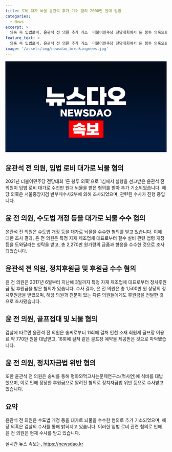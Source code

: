 ```yaml
---
title: 로비 대가 뇌물 윤관석 추가 기소 혐의 2000만 원대 입법
categories:
  - News
excerpt: >
  의혹 속 입법로비, 윤관석 전 의원 추가 기소  더불어민주당 전당대회에서 돈 봉투 의혹으로 실형 선고받은 윤관석 전 의원이 수도법 개정 등을 대가로 수천만 원대의 뇌물을 받았다는 혐의로 추가 기소됐다. 검찰은 윤 전 의원을 뇌물수수 및 제3자 뇌물수수 혐의로 불구속 기소했으며, 해당 의혹은 여덟 명의 민주당 의원에 대해까지 확대됐다. 이 외에도 골프장 이용료와 예약을 받았던 사실도 밝혀졌으며, 뇌물 공여자로 지목된 송씨 역시 수사 대상에 포함될 예정이다.
feature_text: >
  의혹 속 입법로비, 윤관석 전 의원 추가 기소  더불어민주당 전당대회에서 돈 봉투 의혹으로 실형 선고받은 윤관석 전 의원이 수도법 개정 등을 대가로 수천만 원대의 뇌물을 받았다는 혐의로 추가 기소됐다. 검찰은 윤 전 의원을 뇌물수수 및 제3자 뇌물수수 혐의로 불구속 기소했으며, 해당 의혹은 여덟 명의 민주당 의원에 대해까지 확대됐다. 이 외에도 골프장 이용료와 예약을 받았던 사실도 밝혀졌으며, 뇌물 공여자로 지목된 송씨 역시 수사 대상에 포함될 예정이다.
image: '/assets/img/newsdao_breakingnews.jpg'
---
```


<p><img src="/assets/img/newsdao_breakingnews.jpg" alt="pcversion 속보" /></p>

<h2 data-ke-size="size26">윤관석 전 의원, 입법 로비 대가로 뇌물 혐의</h2>

<p data-ke-size="size16">2021년 더불어민주당 전당대회 '돈 봉투 의혹'으로 1심에서 실형을 선고받은 윤관석 전 의원이 입법 로비 대가로 수천만 원대 뇌물을 받은 혐의를 받아 추가 기소되었습니다. 해당 의혹은 서울중앙지검 반부패수사2부에 의해 조사되었으며, 관련된 수사가 진행 중입니다.</p>

<h2 data-ke-size="size26">윤 전 의원, 수도법 개정 등을 대가로 뇌물 수수 혐의</h2>

<p data-ke-size="size16">윤관석 전 의원은 수도법 개정 등을 대가로 뇌물을 수수한 혐의를 받고 있습니다. 이에 대한 조사 결과, 윤 전 의원은 특정 자재 제조업체 대표로부터 절수 설비 관련 법령 개정 등을 도와달라는 청탁을 받고, 총 2,270만 원가량의 금품과 향응을 수수한 것으로 조사되었습니다.</p>

<h2 data-ke-size="size26">윤관석 전 의원, 정치후원금 및 후원금 수수 혐의</h2>

<p data-ke-size="size16">윤 전 의원은 2017년 6월부터 지난해 3월까지 특정 자재 제조업체 대표로부터 정치후원금 및 후원금을 받은 혐의가 있습니다. 수사 결과, 윤 전 의원은 총 1,500만 원 상당의 정치후원금을 받았으며, 해당 의원과 친분이 있는 다른 의원들에게도 후원금을 전달한 것으로 조사됐습니다.</p>

<h2 data-ke-size="size26">윤 전 의원, 골프접대 및 뇌물 혐의</h2>

<p data-ke-size="size16">검찰에 따르면 윤관석 전 의원은 송씨로부터 11회에 걸쳐 인천 소재 회원제 골프장 이용료 약 770만 원을 대납받고, 16회에 걸쳐 같은 골프장 예약을 제공받은 것으로 파악됐습니다.</p>

<h2 data-ke-size="size26">윤 전 의원, 정치자금법 위반 혐의</h2>

<p data-ke-size="size16">또한 윤관석 전 의원은 송씨를 통해 평화와먹고사는문제연구소(먹사연)에 식비를 대납했으며, 이로 인해 정당한 후원금으로 알려진 혐의로 정치자금법 위반 등으로 수사받고 있습니다.</p>

<h2 data-ke-size="size26">요약</h2>

<p data-ke-size="size16">윤관석 전 의원은 수도법 개정 등을 대가로 뇌물을 수수한 혐의로 추가 기소되었으며, 해당 의혹은 검찰의 수사를 통해 밝혀지고 있습니다. 이러한 입법 로비 관련 혐의로 인해 윤 전 의원은 현재 수사를 받고 있습니다.</p>
실시간 뉴스 속보는, <a href="https://newsdao.kr" rel="dofollow">https://newsdao.kr</a>


